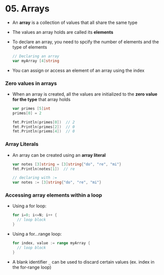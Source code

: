 # 05. Arrays

- An **array** is a collection of values that all share the same type

- The values an array holds are called its **elements**

- To declare an array, you need to spcify the number of elements and the type of elements

  ```go
  // Declaring an array
  var myArray [4]string
  ```

- You can assign or access an element of an array using the index

### Zero values in arrays

- When an array is created, all the values are initialized to the **zero value for the type** that array holds

  ```go
  var primes [5]int
  primes[0] = 2
  
  fmt.Println(primes[0])  // 2
  fmt.Println(primes[2])  // 0
  fmt.Println(priems[4])  // 0
  ```

### Array Literals

- An array can be created using an **array literal**

  ```go
  var notes [3]string = [3]string{"do", "re", "mi"}
  fmt.Println(notes[1])  // re
  
  // declaring with :=
  var notes := [3]string{"do", "re", "mi"}
  ```

### Accessing array elements within a loop

- Using a for loop:

  ```go
  for i=0; i<=N; i++ {
    // loop block
  }
  ```

- Using a for...range loop:

  ```go
  for index, value := range myArray {
    // loop block
  }
  ```

- A blank identifier `_` can be used to discard certain values (ex. index in the for-range loop)
